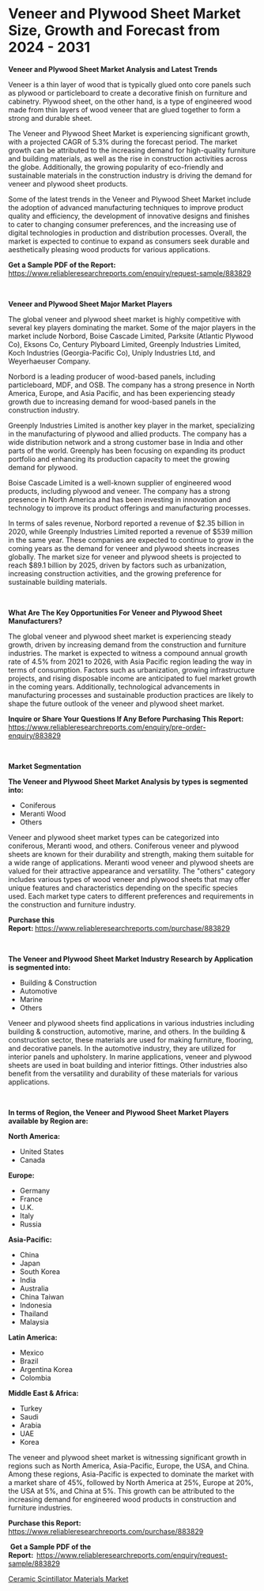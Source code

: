 <p><h1>Veneer and Plywood Sheet Market Size, Growth and Forecast from 2024 - 2031</h1></p><p><strong>Veneer and Plywood Sheet Market Analysis and Latest Trends</strong></p>
<p><p>Veneer is a thin layer of wood that is typically glued onto core panels such as plywood or particleboard to create a decorative finish on furniture and cabinetry. Plywood sheet, on the other hand, is a type of engineered wood made from thin layers of wood veneer that are glued together to form a strong and durable sheet.</p><p>The Veneer and Plywood Sheet Market is experiencing significant growth, with a projected CAGR of 5.3% during the forecast period. The market growth can be attributed to the increasing demand for high-quality furniture and building materials, as well as the rise in construction activities across the globe. Additionally, the growing popularity of eco-friendly and sustainable materials in the construction industry is driving the demand for veneer and plywood sheet products.</p><p>Some of the latest trends in the Veneer and Plywood Sheet Market include the adoption of advanced manufacturing techniques to improve product quality and efficiency, the development of innovative designs and finishes to cater to changing consumer preferences, and the increasing use of digital technologies in production and distribution processes. Overall, the market is expected to continue to expand as consumers seek durable and aesthetically pleasing wood products for various applications.</p></p>
<p><strong>Get a Sample PDF of the Report:&nbsp;</strong> <a href="https://www.reliableresearchreports.com/enquiry/request-sample/883829">https://www.reliableresearchreports.com/enquiry/request-sample/883829</a></p>
<p>&nbsp;</p>
<p><strong>Veneer and Plywood Sheet Major Market Players</strong></p>
<p><p>The global veneer and plywood sheet market is highly competitive with several key players dominating the market. Some of the major players in the market include Norbord, Boise Cascade Limited, Parksite (Atlantic Plywood Co), Eksons Co, Century Plyboard Limited, Greenply Industries Limited, Koch Industries (Georgia-Pacific Co), Uniply Industries Ltd, and Weyerhaeuser Company.</p><p>Norbord is a leading producer of wood-based panels, including particleboard, MDF, and OSB. The company has a strong presence in North America, Europe, and Asia Pacific, and has been experiencing steady growth due to increasing demand for wood-based panels in the construction industry.</p><p>Greenply Industries Limited is another key player in the market, specializing in the manufacturing of plywood and allied products. The company has a wide distribution network and a strong customer base in India and other parts of the world. Greenply has been focusing on expanding its product portfolio and enhancing its production capacity to meet the growing demand for plywood.</p><p>Boise Cascade Limited is a well-known supplier of engineered wood products, including plywood and veneer. The company has a strong presence in North America and has been investing in innovation and technology to improve its product offerings and manufacturing processes.</p><p>In terms of sales revenue, Norbord reported a revenue of $2.35 billion in 2020, while Greenply Industries Limited reported a revenue of $539 million in the same year. These companies are expected to continue to grow in the coming years as the demand for veneer and plywood sheets increases globally. The market size for veneer and plywood sheets is projected to reach $89.1 billion by 2025, driven by factors such as urbanization, increasing construction activities, and the growing preference for sustainable building materials.</p></p>
<p>&nbsp;</p>
<p><strong>What Are The Key Opportunities For Veneer and Plywood Sheet Manufacturers?</strong></p>
<p><p>The global veneer and plywood sheet market is experiencing steady growth, driven by increasing demand from the construction and furniture industries. The market is expected to witness a compound annual growth rate of 4.5% from 2021 to 2026, with Asia Pacific region leading the way in terms of consumption. Factors such as urbanization, growing infrastructure projects, and rising disposable income are anticipated to fuel market growth in the coming years. Additionally, technological advancements in manufacturing processes and sustainable production practices are likely to shape the future outlook of the veneer and plywood sheet market.</p></p>
<p><strong>Inquire or Share Your Questions If Any Before Purchasing This Report:</strong> <a href="https://www.reliableresearchreports.com/enquiry/pre-order-enquiry/883829">https://www.reliableresearchreports.com/enquiry/pre-order-enquiry/883829</a></p>
<p>&nbsp;</p>
<p><strong>Market Segmentation</strong></p>
<p><strong>The Veneer and Plywood Sheet Market Analysis by types is segmented into:</strong></p>
<p><ul><li>Coniferous</li><li>Meranti Wood</li><li>Others</li></ul></p>
<p><p>Veneer and plywood sheet market types can be categorized into coniferous, Meranti wood, and others. Coniferous veneer and plywood sheets are known for their durability and strength, making them suitable for a wide range of applications. Meranti wood veneer and plywood sheets are valued for their attractive appearance and versatility. The "others" category includes various types of wood veneer and plywood sheets that may offer unique features and characteristics depending on the specific species used. Each market type caters to different preferences and requirements in the construction and furniture industry.</p></p>
<p><strong>Purchase this Report:&nbsp;</strong><a href="https://www.reliableresearchreports.com/purchase/883829">https://www.reliableresearchreports.com/purchase/883829</a></p>
<p>&nbsp;</p>
<p><strong>The Veneer and Plywood Sheet Market Industry Research by Application is segmented into:</strong></p>
<p><ul><li>Building & Construction</li><li>Automotive</li><li>Marine</li><li>Others</li></ul></p>
<p><p>Veneer and plywood sheets find applications in various industries including building & construction, automotive, marine, and others. In the building & construction sector, these materials are used for making furniture, flooring, and decorative panels. In the automotive industry, they are utilized for interior panels and upholstery. In marine applications, veneer and plywood sheets are used in boat building and interior fittings. Other industries also benefit from the versatility and durability of these materials for various applications.</p></p>
<p>&nbsp;</p>
<p><strong>In terms of Region, the Veneer and Plywood Sheet Market Players available by Region are:</strong></p>
<p>
    <p> <strong> North America: </strong>
        <ul>
            <li>United States</li>
            <li>Canada</li>
        </ul>
        </p> 
    <p> <strong> Europe: </strong>
        <ul>
            <li>Germany</li>
            <li>France</li>
            <li>U.K.</li>
            <li>Italy</li>
            <li>Russia</li>
        </ul>
        </p> 
    <p> <strong> Asia-Pacific: </strong>
        <ul>
            <li>China</li>
            <li>Japan</li>
            <li>South Korea</li>
            <li>India</li>
            <li>Australia</li>
            <li>China Taiwan</li>
            <li>Indonesia</li>
            <li>Thailand</li>
            <li>Malaysia</li>
        </ul>
        </p> 
    <p> <strong> Latin America: </strong>
        <ul>
            <li>Mexico</li>
            <li>Brazil</li>
            <li>Argentina Korea</li>
            <li>Colombia</li>
        </ul>
        </p> 
    <p> <strong> Middle East & Africa: </strong>
        <ul>
            <li>Turkey</li>
            <li>Saudi</li>
            <li>Arabia</li>
            <li>UAE</li>
            <li>Korea</li>
        </ul>
    </p>
    </p>
<p><p>The veneer and plywood sheet market is witnessing significant growth in regions such as North America, Asia-Pacific, Europe, the USA, and China. Among these regions, Asia-Pacific is expected to dominate the market with a market share of 45%, followed by North America at 25%, Europe at 20%, the USA at 5%, and China at 5%. This growth can be attributed to the increasing demand for engineered wood products in construction and furniture industries.</p></p>
<p><strong>Purchase this Report: </strong><a href="https://www.reliableresearchreports.com/purchase/883829">https://www.reliableresearchreports.com/purchase/883829</a></p>
<p>&nbsp;<strong>Get a Sample PDF of the Report:&nbsp;&nbsp;</strong><a href="https://www.reliableresearchreports.com/enquiry/request-sample/883829">https://www.reliableresearchreports.com/enquiry/request-sample/883829</a></p>
<p><strong></strong></p>
<p><p><a href="https://forested-sushi-9b0.notion.site/Ceramic-Scintillator-Materials-Market-Research-Report-Provides-Critical-Insights-that-can-help-Shape-b33f998162834f33b3a99c567ce9ee24">Ceramic Scintillator Materials Market</a></p></p>
